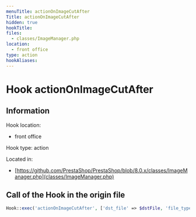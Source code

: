 ```yaml
---
menuTitle: actionOnImageCutAfter
Title: actionOnImageCutAfter
hidden: true
hookTitle: 
files:
  - classes/ImageManager.php
location:
  - front office
type: action
hookAliases:
---
```


# Hook actionOnImageCutAfter

## Information

Hook location:
  - front office

Hook type: action

Located in: 
  - [https://github.com/PrestaShop/PrestaShop/blob/8.0.x/classes/ImageManager.php](classes/ImageManager.php)

## Call of the Hook in the origin file

```php
Hook::exec('actionOnImageCutAfter', ['dst_file' => $dstFile, 'file_type' => $fileType])
```
